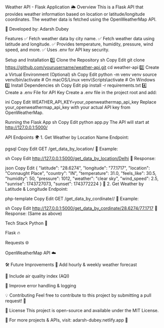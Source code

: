 Weather API - Flask Application 🌦️
Overview
This is a Flask API that provides weather information based on location or latitude/longitude coordinates. The weather data is fetched using the OpenWeatherMap API.

🚀 Developed by: Adarsh Dubey

Features
✅ Fetch weather data by city name.
✅ Fetch weather data using latitude and longitude.
✅ Provides temperature, humidity, pressure, wind speed, and more.
✅ Uses .env for API key security.

Setup and Installation
1️⃣ Clone the Repository
sh
Copy
Edit
git clone https://github.com/yourusername/weather-api.git
cd weather-api
2️⃣ Create a Virtual Environment (Optional)
sh
Copy
Edit
python -m venv venv
source venv/bin/activate  # On macOS/Linux
venv\Scripts\activate  # On Windows
3️⃣ Install Dependencies
sh
Copy
Edit
pip install -r requirements.txt
4️⃣ Create a .env File for API Key
Create a .env file in the project root and add:

ini
Copy
Edit
WEATHER_API_KEY=your_openweathermap_api_key
Replace your_openweathermap_api_key with your actual API key from OpenWeatherMap.

Running the Flask App
sh
Copy
Edit
python app.py
The API will start at http://127.0.0.1:5000/

API Endpoints
🌍 1. Get Weather by Location Name
Endpoint:

pgsql
Copy
Edit
GET /get_data_by_location/<location>
📌 Example:

sh
Copy
Edit
http://127.0.0.1:5000/get_data_by_location/Delhi
📌 Response:

json
Copy
Edit
{
    "latitude": "28.6274",
    "longitude": "77.1717",
    "location": "Connaught Place",
    "country": "IN",
    "temperature": 31.0,
    "feels_like": 30.5,
    "humidity": 50,
    "pressure": 1012,
    "weather": "clear sky",
    "wind_speed": 2.5,
    "sunrise": 1743727073,
    "sunset": 1743772224
}
📍 2. Get Weather by Latitude & Longitude
Endpoint:

php-template
Copy
Edit
GET /get_data_by_cordinate/<lat>/<lon>
📌 Example:

sh
Copy
Edit
http://127.0.0.1:5000/get_data_by_cordinate/28.6274/77.1717
📌 Response: (Same as above)

Tech Stack
Python 🐍

Flask 🔥

Requests 🌐

OpenWeatherMap API ☁️

🛠️ Future Improvements
📌 Add hourly & weekly weather forecast

📌 Include air quality index (AQI)

📌 Improve error handling & logging

💡 Contributing
Feel free to contribute to this project by submitting a pull request! 🚀

📜 License
This project is open-source and available under the MIT License.

🚀 For more projects & APIs, visit: adarsh-dubey.netlify.app 🎯
